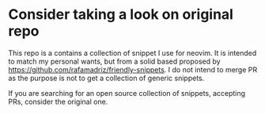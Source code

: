 # Consider taking a look on original repo

This repo is a contains a collection of snippet I use for neovim. It is intended to match my personal wants, but from a solid based proposed by https://github.com/rafamadriz/friendly-snippets. I do not intend to merge PR as the purpose is not to get a collection of generic snippets.

If you are searching for an open source collection of snippets, accepting PRs, consider the original one.